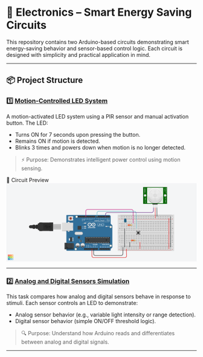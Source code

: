 # 🔌 Electronics – Smart Energy Saving Circuits

This repository contains two Arduino-based circuits demonstrating smart energy-saving behavior and sensor-based control logic. Each circuit is designed with simplicity and practical application in mind.

---

## 📦 Project Structure

### 1️⃣ [Motion-Controlled LED System](./MotionControlledLED)
A motion-activated LED system using a PIR sensor and manual activation button. The LED:

- Turns ON for 7 seconds upon pressing the button.
- Remains ON if motion is detected.
- Blinks 3 times and powers down when motion is no longer detected.

> ⚡ Purpose: Demonstrates intelligent power control using motion sensing.

📸 Circuit Preview  
![Circuit](MotionControlledLED.png)

---

### 2️⃣ [Analog and Digital Sensors Simulation](./AnalogAndDigitalSensors)
This task compares how analog and digital sensors behave in response to stimuli. Each sensor controls an LED to demonstrate:

- Analog sensor behavior (e.g., variable light intensity or range detection).
- Digital sensor behavior (simple ON/OFF threshold logic).

> 🔍 Purpose: Understand how Arduino reads and differentiates between analog and digital signals.

---
